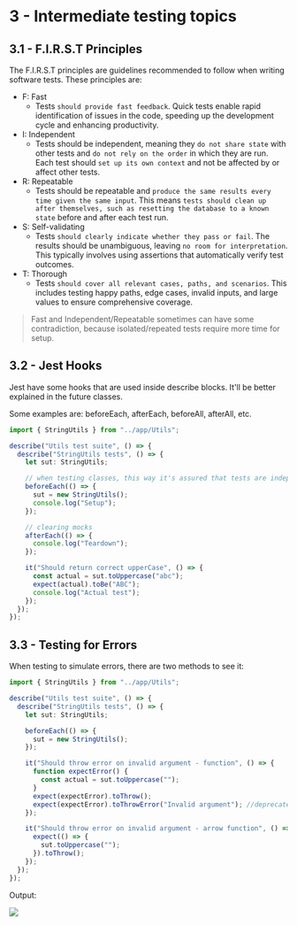 # 3 - Intermediate testing topics

## 3.1 - F.I.R.S.T Principles

The F.I.R.S.T principles are guidelines recommended to follow when writing software tests. These principles are:

- F: Fast
  - Tests `should provide fast feedback`. Quick tests enable rapid identification of issues in the code, speeding up the development cycle and enhancing productivity.
- I: Independent
  - Tests should be independent, meaning they `do not share state` with other tests and `do not rely on the order` in which they are run. Each test should `set up its own context` and not be affected by or affect other tests.
- R: Repeatable
  - Tests should be repeatable and `produce the same results every time given the same input`. This means `tests should clean up after themselves, such as resetting the database to a known state` before and after each test run.
- S: Self-validating
  - Tests `should clearly indicate whether they pass or fail`. The results should be unambiguous, leaving `no room for interpretation`. This typically involves using assertions that automatically verify test outcomes.
- T: Thorough
  - Tests `should cover all relevant cases, paths, and scenarios`. This includes testing happy paths, edge cases, invalid inputs, and large values to ensure comprehensive coverage.

> Fast and Independent/Repeatable sometimes can have some contradiction, because isolated/repeated tests require more time for setup.

## 3.2 - Jest Hooks

Jest have some hooks that are used inside describe blocks. It'll be better explained in the future classes.

Some examples are: beforeEach, afterEach, beforeAll, afterAll, etc.

```ts
import { StringUtils } from "../app/Utils";

describe("Utils test suite", () => {
  describe("StringUtils tests", () => {
    let sut: StringUtils;

    // when testing classes, this way it's assured that tests are independente from one another
    beforeEach(() => {
      sut = new StringUtils();
      console.log("Setup");
    });

    // clearing mocks
    afterEach(() => {
      console.log("Teardown");
    });

    it("Should return correct upperCase", () => {
      const actual = sut.toUppercase("abc");
      expect(actual).toBe("ABC");
      console.log("Actual test");
    });
  });
});
```

## 3.3 - Testing for Errors

When testing to simulate errors, there are two methods to see it:

```ts
import { StringUtils } from "../app/Utils";

describe("Utils test suite", () => {
  describe("StringUtils tests", () => {
    let sut: StringUtils;

    beforeEach(() => {
      sut = new StringUtils();
    });

    it("Should throw error on invalid argument - function", () => {
      function expectError() {
        const actual = sut.toUppercase("");
      }
      expect(expectError).toThrow();
      expect(expectError).toThrowError("Invalid argument"); //deprecated
    });

    it("Should throw error on invalid argument - arrow function", () => {
      expect(() => {
        sut.toUppercase("");
      }).toThrow();
    });
  });
});
```

Output:

![](https://i.imgur.com/714L9uQ.png)